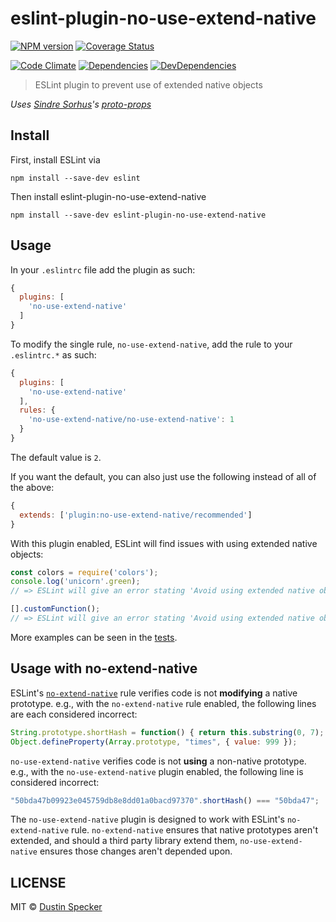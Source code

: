 # eslint-plugin-no-use-extend-native
[![NPM version](https://badge.fury.io/js/eslint-plugin-no-use-extend-native.svg)](https://badge.fury.io/js/eslint-plugin-no-use-extend-native)
[![Coverage Status](https://img.shields.io/coveralls/dustinspecker/eslint-plugin-no-use-extend-native.svg)](https://coveralls.io/r/dustinspecker/eslint-plugin-no-use-extend-native?branch=master)

[![Code Climate](https://codeclimate.com/github/dustinspecker/eslint-plugin-no-use-extend-native/badges/gpa.svg)](https://codeclimate.com/github/dustinspecker/eslint-plugin-no-use-extend-native)
[![Dependencies](https://david-dm.org/dustinspecker/eslint-plugin-no-use-extend-native.svg)](https://david-dm.org/dustinspecker/eslint-plugin-no-use-extend-native/#info=dependencies&view=table)
[![DevDependencies](https://david-dm.org/dustinspecker/eslint-plugin-no-use-extend-native/dev-status.svg)](https://david-dm.org/dustinspecker/eslint-plugin-no-use-extend-native/#info=devDependencies&view=table)

> ESLint plugin to prevent use of extended native objects

*Uses [Sindre Sorhus](https://github.com/sindresorhus)'s [proto-props](https://github.com/sindresorhus/proto-props)*

## Install
First, install ESLint via
```
npm install --save-dev eslint
```

Then install eslint-plugin-no-use-extend-native
```
npm install --save-dev eslint-plugin-no-use-extend-native
```

## Usage
In your `.eslintrc` file add the plugin as such:

```javascript
{
  plugins: [
    'no-use-extend-native'
  ]
}
```

To modify the single rule, `no-use-extend-native`, add the rule to your `.eslintrc.*` as such:
```javascript
{
  plugins: [
    'no-use-extend-native'
  ],
  rules: {
    'no-use-extend-native/no-use-extend-native': 1
  }
}
```

The default value is `2`.

If you want the default, you can also just use the following instead of
all of the above:

```javascript
{
  extends: ['plugin:no-use-extend-native/recommended']
}
```

With this plugin enabled, ESLint will find issues with using extended native objects:
```javascript
const colors = require('colors');
console.log('unicorn'.green);
// => ESLint will give an error stating 'Avoid using extended native objects'

[].customFunction();
// => ESLint will give an error stating 'Avoid using extended native objects'
```

More examples can be seen in the [tests](https://github.com/dustinspecker/eslint-plugin-no-use-extend-native/blob/master/test/test.js).


## Usage with no-extend-native

ESLint's [`no-extend-native`][no-extend-native] rule verifies code is not **modifying** a native prototype. e.g., with the `no-extend-native` rule enabled, the following lines are each considered incorrect:
```javascript
String.prototype.shortHash = function() { return this.substring(0, 7); };
Object.defineProperty(Array.prototype, "times", { value: 999 });
```

`no-use-extend-native` verifies code is not **using** a non-native prototype. e.g., with the `no-use-extend-native` plugin enabled, the following line is considered incorrect:
```javascript
"50bda47b09923e045759db8e8dd01a0bacd97370".shortHash() === "50bda47";
```

The `no-use-extend-native` plugin is designed to work with ESLint's `no-extend-native` rule. `no-extend-native` ensures that native prototypes aren't extended, and should a third party library extend them, `no-use-extend-native` ensures those changes aren't depended upon.

[no-extend-native]: http://eslint.org/docs/rules/no-extend-native


## LICENSE
MIT © [Dustin Specker](https://github.com/dustinspecker)

